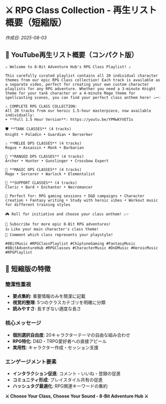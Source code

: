 # ⚔️ RPG Class Collection - 再生リスト概要（短縮版）

*作成日: 2025-08-03*

## 📝 YouTube再生リスト概要（コンパクト版）

```
⚔️ Welcome to 8-Bit Adventure Hub's RPG Class Playlist! ⚔️

This carefully curated playlist contains all 20 individual character themes from our epic RPG Class collection! Each track is available as a separate video, perfect for creating your own custom character playlists for any RPG adventure. Whether you need a 3-minute Knight theme for your tank character or a 4-minute Mage theme for spellcasting scenes, you can find your perfect class anthem here! ⚔️➡️✨

⚔️ COMPLETE RPG CLASS COLLECTION:
All 20 tracks from our heroic 1.5-hour masterpiece, now available individually:
➤ **Full 1.5 Hour Version**: https://youtu.be/YPMwKYVET1s

🛡️ **TANK CLASSES** (4 tracks)
Knight • Paladin • Guardian • Berserker

⚔️ **MELEE DPS CLASSES** (4 tracks) 
Rogue • Assassin • Monk • Barbarian

🏹 **RANGED DPS CLASSES** (4 tracks)
Archer • Hunter • Gunslinger • Crossbow Expert

🔮 **MAGIC DPS CLASSES** (4 tracks)
Mage • Sorcerer • Warlock • Elementalist

🙏 **SUPPORT CLASSES** (4 tracks)
Cleric • Bard • Enchanter • Necromancer

🎯 Perfect for: RPG gaming sessions • D&D campaigns • Character creation • Fantasy writing • Study with heroic vibes • Workout music for different training styles

🎮 Roll for initiative and choose your class anthem! ⚔️✨

🔔 Subscribe for more epic 8-Bit RPG adventures!
👍 Like your main character's class theme!
💬 Comment which class represents your playstyle!

#8BitMusic #RPGClassPlaylist #ChiptuneGaming #FantasyMusic #8BitAdventureHub #RPGClasses #CharacterMusic #DnDMusic #HeroicMusic #RPGPlaylist
```

## 🎯 短縮版の特徴

### 簡潔性重視
- **要点集約**: 重要情報のみを簡潔に記載
- **視覚的整理**: 5つのクラスカテゴリを明確に分類
- **読みやすさ**: 長すぎない適度な長さ

### 核心メッセージ
- **個別選択自由度**: 20キャラクターテーマの自由な組み合わせ
- **RPG特化**: D&D・TRPG愛好者への直接アピール
- **実用性**: キャラクター作成・セッション支援

### エンゲージメント要素
- **インタラクション促進**: コメント・いいね・登録の促進
- **コミュニティ形成**: プレイスタイル共有の促進
- **ハッシュタグ最適化**: RPG関連キーワードの集約

**⚔️ Choose Your Class, Choose Your Sound - 8-Bit Adventure Hub ⚔️**